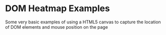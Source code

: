 # DOM Heatmap Examples
Some very basic examples of using a HTML5 canvas to capture the location of DOM elements and mouse position on the page